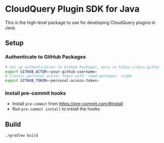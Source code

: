 # CloudQuery Plugin SDK for Java

This is the high-level package to use for developing CloudQuery plugins in Java.

## Setup

### Authenticate to GitHub Packages

```bash
# Set up authentication to GitHub Packages, more in https://docs.github.com/en/packages/working-with-a-github-packages-registry/working-with-the-gradle-registry#authenticating-to-github-packages
export GITHUB_ACTOR=<your-github-username>
# Classic personal access token with `read:packages` scope
export GITHUB_TOKEN=<personal-access-token>
```

### Install pre-commit hooks

- Install `pre-commit` from <https://pre-commit.com/#install>
- Run `pre-commit install` to install the hooks

## Build

```bash
./gradlew build
```
